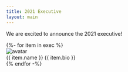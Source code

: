 ```yaml
---
title: 2021 Executive
layout: main
---
```


We are excited to announce the 2021 executive!

<div class="flex flex-wrap justify-center left-0 w-screen">
{%- for item in exec %}
  <div class="md:w-1/4 lg:w-1/6 mx-2 mb-5 overflow-hidden bg-white rounded-lg shadow-lg">
    <img class="object-cover w-full h-96 md:h-56 lg:h-96" src="/assets/{{ item.photo }}" alt="avatar">
    <div class="py-5 text-center">
      <span class="block text-2xl font-bold text-gray-800">{{ item.name }}</span>
      <span class="text-sm text-gray-700">{{ item.bio }}</span>
    </div>
  </div>
{% endfor -%}
</div>




